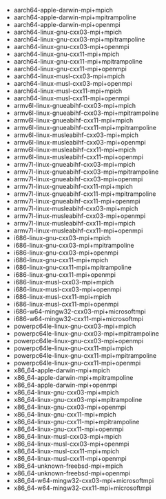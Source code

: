 - aarch64-apple-darwin-mpi+mpich
- aarch64-apple-darwin-mpi+mpitrampoline
- aarch64-apple-darwin-mpi+openmpi
- aarch64-linux-gnu-cxx03-mpi+mpich
- aarch64-linux-gnu-cxx03-mpi+mpitrampoline
- aarch64-linux-gnu-cxx03-mpi+openmpi
- aarch64-linux-gnu-cxx11-mpi+mpich
- aarch64-linux-gnu-cxx11-mpi+mpitrampoline
- aarch64-linux-gnu-cxx11-mpi+openmpi
- aarch64-linux-musl-cxx03-mpi+mpich
- aarch64-linux-musl-cxx03-mpi+openmpi
- aarch64-linux-musl-cxx11-mpi+mpich
- aarch64-linux-musl-cxx11-mpi+openmpi
- armv6l-linux-gnueabihf-cxx03-mpi+mpich
- armv6l-linux-gnueabihf-cxx03-mpi+mpitrampoline
- armv6l-linux-gnueabihf-cxx11-mpi+mpich
- armv6l-linux-gnueabihf-cxx11-mpi+mpitrampoline
- armv6l-linux-musleabihf-cxx03-mpi+mpich
- armv6l-linux-musleabihf-cxx03-mpi+openmpi
- armv6l-linux-musleabihf-cxx11-mpi+mpich
- armv6l-linux-musleabihf-cxx11-mpi+openmpi
- armv7l-linux-gnueabihf-cxx03-mpi+mpich
- armv7l-linux-gnueabihf-cxx03-mpi+mpitrampoline
- armv7l-linux-gnueabihf-cxx03-mpi+openmpi
- armv7l-linux-gnueabihf-cxx11-mpi+mpich
- armv7l-linux-gnueabihf-cxx11-mpi+mpitrampoline
- armv7l-linux-gnueabihf-cxx11-mpi+openmpi
- armv7l-linux-musleabihf-cxx03-mpi+mpich
- armv7l-linux-musleabihf-cxx03-mpi+openmpi
- armv7l-linux-musleabihf-cxx11-mpi+mpich
- armv7l-linux-musleabihf-cxx11-mpi+openmpi
- i686-linux-gnu-cxx03-mpi+mpich
- i686-linux-gnu-cxx03-mpi+mpitrampoline
- i686-linux-gnu-cxx03-mpi+openmpi
- i686-linux-gnu-cxx11-mpi+mpich
- i686-linux-gnu-cxx11-mpi+mpitrampoline
- i686-linux-gnu-cxx11-mpi+openmpi
- i686-linux-musl-cxx03-mpi+mpich
- i686-linux-musl-cxx03-mpi+openmpi
- i686-linux-musl-cxx11-mpi+mpich
- i686-linux-musl-cxx11-mpi+openmpi
- i686-w64-mingw32-cxx03-mpi+microsoftmpi
- i686-w64-mingw32-cxx11-mpi+microsoftmpi
- powerpc64le-linux-gnu-cxx03-mpi+mpich
- powerpc64le-linux-gnu-cxx03-mpi+mpitrampoline
- powerpc64le-linux-gnu-cxx03-mpi+openmpi
- powerpc64le-linux-gnu-cxx11-mpi+mpich
- powerpc64le-linux-gnu-cxx11-mpi+mpitrampoline
- powerpc64le-linux-gnu-cxx11-mpi+openmpi
- x86_64-apple-darwin-mpi+mpich
- x86_64-apple-darwin-mpi+mpitrampoline
- x86_64-apple-darwin-mpi+openmpi
- x86_64-linux-gnu-cxx03-mpi+mpich
- x86_64-linux-gnu-cxx03-mpi+mpitrampoline
- x86_64-linux-gnu-cxx03-mpi+openmpi
- x86_64-linux-gnu-cxx11-mpi+mpich
- x86_64-linux-gnu-cxx11-mpi+mpitrampoline
- x86_64-linux-gnu-cxx11-mpi+openmpi
- x86_64-linux-musl-cxx03-mpi+mpich
- x86_64-linux-musl-cxx03-mpi+openmpi
- x86_64-linux-musl-cxx11-mpi+mpich
- x86_64-linux-musl-cxx11-mpi+openmpi
- x86_64-unknown-freebsd-mpi+mpich
- x86_64-unknown-freebsd-mpi+openmpi
- x86_64-w64-mingw32-cxx03-mpi+microsoftmpi
- x86_64-w64-mingw32-cxx11-mpi+microsoftmpi
